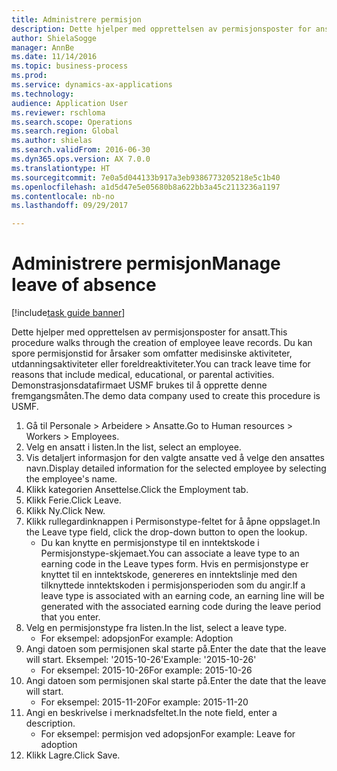 ```yaml
--- 
title: Administrere permisjon
description: Dette hjelper med opprettelsen av permisjonsposter for ansatt.
author: ShielaSogge
manager: AnnBe
ms.date: 11/14/2016
ms.topic: business-process
ms.prod: 
ms.service: dynamics-ax-applications
ms.technology: 
audience: Application User
ms.reviewer: rschloma
ms.search.scope: Operations
ms.search.region: Global
ms.author: shielas
ms.search.validFrom: 2016-06-30
ms.dyn365.ops.version: AX 7.0.0
ms.translationtype: HT
ms.sourcegitcommit: 7e0a5d044133b917a3eb9386773205218e5c1b40
ms.openlocfilehash: a1d5d47e5e05680b8a622bb3a45c2113236a1197
ms.contentlocale: nb-no
ms.lasthandoff: 09/29/2017

---
```

# <a name="manage-leave-of-absence"></a><span data-ttu-id="2230a-103">Administrere permisjon</span><span class="sxs-lookup"><span data-stu-id="2230a-103">Manage leave of absence</span></span>

[!include[task guide banner](../../includes/task-guide-banner.md)]

<span data-ttu-id="2230a-104">Dette hjelper med opprettelsen av permisjonsposter for ansatt.</span><span class="sxs-lookup"><span data-stu-id="2230a-104">This procedure walks through the creation of employee leave records.</span></span> <span data-ttu-id="2230a-105">Du kan spore permisjonstid for årsaker som omfatter medisinske aktiviteter, utdanningsaktiviteter eller foreldreaktiviteter.</span><span class="sxs-lookup"><span data-stu-id="2230a-105">You can track leave time for reasons that include medical, educational, or parental activities.</span></span> <span data-ttu-id="2230a-106">Demonstrasjonsdatafirmaet USMF brukes til å opprette denne fremgangsmåten.</span><span class="sxs-lookup"><span data-stu-id="2230a-106">The demo data company used to create this procedure is USMF.</span></span>

1. <span data-ttu-id="2230a-107">Gå til Personale > Arbeidere > Ansatte.</span><span class="sxs-lookup"><span data-stu-id="2230a-107">Go to Human resources > Workers > Employees.</span></span>
2. <span data-ttu-id="2230a-108">Velg en ansatt i listen.</span><span class="sxs-lookup"><span data-stu-id="2230a-108">In the list, select an employee.</span></span>
3. <span data-ttu-id="2230a-109">Vis detaljert informasjon for den valgte ansatte ved å velge den ansattes navn.</span><span class="sxs-lookup"><span data-stu-id="2230a-109">Display detailed information for the selected employee by selecting the employee's name.</span></span>
4. <span data-ttu-id="2230a-110">Klikk kategorien Ansettelse.</span><span class="sxs-lookup"><span data-stu-id="2230a-110">Click the Employment tab.</span></span>
5. <span data-ttu-id="2230a-111">Klikk Ferie.</span><span class="sxs-lookup"><span data-stu-id="2230a-111">Click Leave.</span></span>
6. <span data-ttu-id="2230a-112">Klikk Ny.</span><span class="sxs-lookup"><span data-stu-id="2230a-112">Click New.</span></span>
7. <span data-ttu-id="2230a-113">Klikk rullegardinknappen i Permisonstype-feltet for å åpne oppslaget.</span><span class="sxs-lookup"><span data-stu-id="2230a-113">In the Leave type field, click the drop-down button to open the lookup.</span></span>
    * <span data-ttu-id="2230a-114">Du kan knytte en permisjonstype til en inntektskode i Permisjonstype-skjemaet.</span><span class="sxs-lookup"><span data-stu-id="2230a-114">You can associate a leave type to an earning code in the Leave types form.</span></span> <span data-ttu-id="2230a-115">Hvis en permisjonstype er knyttet til en inntektskode, genereres en inntektslinje med den tilknyttede inntektskoden i permisjonsperioden som du angir.</span><span class="sxs-lookup"><span data-stu-id="2230a-115">If a leave type is associated with an earning code, an earning line will be generated with the associated earning code during the leave period that you enter.</span></span>  
8. <span data-ttu-id="2230a-116">Velg en permisjonstype fra listen.</span><span class="sxs-lookup"><span data-stu-id="2230a-116">In the list, select a leave type.</span></span> 
    * <span data-ttu-id="2230a-117">For eksempel: adopsjon</span><span class="sxs-lookup"><span data-stu-id="2230a-117">For example: Adoption</span></span>  
9. <span data-ttu-id="2230a-118">Angi datoen som permisjonen skal starte på.</span><span class="sxs-lookup"><span data-stu-id="2230a-118">Enter the date that the leave will start.</span></span> <span data-ttu-id="2230a-119">Eksempel: '2015-10-26'</span><span class="sxs-lookup"><span data-stu-id="2230a-119">Example: '2015-10-26'</span></span>
    * <span data-ttu-id="2230a-120">For eksempel: 2015-10-26</span><span class="sxs-lookup"><span data-stu-id="2230a-120">For example:  2015-10-26</span></span>  
10. <span data-ttu-id="2230a-121">Angi datoen som permisjonen skal starte på.</span><span class="sxs-lookup"><span data-stu-id="2230a-121">Enter the date that the leave will start.</span></span> 
    * <span data-ttu-id="2230a-122">For eksempel: 2015-11-20</span><span class="sxs-lookup"><span data-stu-id="2230a-122">For example:  2015-11-20</span></span>  
11. <span data-ttu-id="2230a-123">Angi en beskrivelse i merknadsfeltet.</span><span class="sxs-lookup"><span data-stu-id="2230a-123">In the note field, enter a description.</span></span>
    * <span data-ttu-id="2230a-124">For eksempel: permisjon ved adopsjon</span><span class="sxs-lookup"><span data-stu-id="2230a-124">For example: Leave for adoption</span></span>  
12. <span data-ttu-id="2230a-125">Klikk Lagre.</span><span class="sxs-lookup"><span data-stu-id="2230a-125">Click Save.</span></span>


